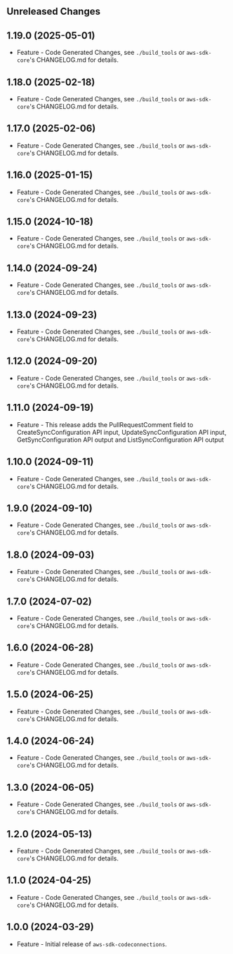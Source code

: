 Unreleased Changes
------------------

1.19.0 (2025-05-01)
------------------

* Feature - Code Generated Changes, see `./build_tools` or `aws-sdk-core`'s CHANGELOG.md for details.

1.18.0 (2025-02-18)
------------------

* Feature - Code Generated Changes, see `./build_tools` or `aws-sdk-core`'s CHANGELOG.md for details.

1.17.0 (2025-02-06)
------------------

* Feature - Code Generated Changes, see `./build_tools` or `aws-sdk-core`'s CHANGELOG.md for details.

1.16.0 (2025-01-15)
------------------

* Feature - Code Generated Changes, see `./build_tools` or `aws-sdk-core`'s CHANGELOG.md for details.

1.15.0 (2024-10-18)
------------------

* Feature - Code Generated Changes, see `./build_tools` or `aws-sdk-core`'s CHANGELOG.md for details.

1.14.0 (2024-09-24)
------------------

* Feature - Code Generated Changes, see `./build_tools` or `aws-sdk-core`'s CHANGELOG.md for details.

1.13.0 (2024-09-23)
------------------

* Feature - Code Generated Changes, see `./build_tools` or `aws-sdk-core`'s CHANGELOG.md for details.

1.12.0 (2024-09-20)
------------------

* Feature - Code Generated Changes, see `./build_tools` or `aws-sdk-core`'s CHANGELOG.md for details.

1.11.0 (2024-09-19)
------------------

* Feature - This release adds the PullRequestComment field to CreateSyncConfiguration API input, UpdateSyncConfiguration API input, GetSyncConfiguration API output and ListSyncConfiguration API output

1.10.0 (2024-09-11)
------------------

* Feature - Code Generated Changes, see `./build_tools` or `aws-sdk-core`'s CHANGELOG.md for details.

1.9.0 (2024-09-10)
------------------

* Feature - Code Generated Changes, see `./build_tools` or `aws-sdk-core`'s CHANGELOG.md for details.

1.8.0 (2024-09-03)
------------------

* Feature - Code Generated Changes, see `./build_tools` or `aws-sdk-core`'s CHANGELOG.md for details.

1.7.0 (2024-07-02)
------------------

* Feature - Code Generated Changes, see `./build_tools` or `aws-sdk-core`'s CHANGELOG.md for details.

1.6.0 (2024-06-28)
------------------

* Feature - Code Generated Changes, see `./build_tools` or `aws-sdk-core`'s CHANGELOG.md for details.

1.5.0 (2024-06-25)
------------------

* Feature - Code Generated Changes, see `./build_tools` or `aws-sdk-core`'s CHANGELOG.md for details.

1.4.0 (2024-06-24)
------------------

* Feature - Code Generated Changes, see `./build_tools` or `aws-sdk-core`'s CHANGELOG.md for details.

1.3.0 (2024-06-05)
------------------

* Feature - Code Generated Changes, see `./build_tools` or `aws-sdk-core`'s CHANGELOG.md for details.

1.2.0 (2024-05-13)
------------------

* Feature - Code Generated Changes, see `./build_tools` or `aws-sdk-core`'s CHANGELOG.md for details.

1.1.0 (2024-04-25)
------------------

* Feature - Code Generated Changes, see `./build_tools` or `aws-sdk-core`'s CHANGELOG.md for details.

1.0.0 (2024-03-29)
------------------

* Feature - Initial release of `aws-sdk-codeconnections`.

